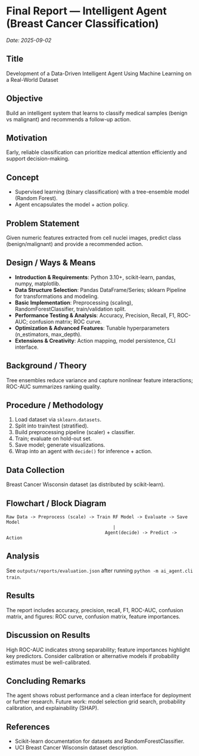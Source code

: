 # Final Report — Intelligent Agent (Breast Cancer Classification)
_Date: 2025-09-02_

## Title
Development of a Data-Driven Intelligent Agent Using Machine Learning on a Real-World Dataset

## Objective
Build an intelligent system that learns to classify medical samples (benign vs malignant)
and recommends a follow-up action.

## Motivation
Early, reliable classification can prioritize medical attention efficiently and support decision-making.

## Concept
- Supervised learning (binary classification) with a tree-ensemble model (Random Forest).
- Agent encapsulates the model + action policy.

## Problem Statement
Given numeric features extracted from cell nuclei images, predict class (benign/malignant) and provide a
recommended action.

## Design / Ways & Means
- **Introduction & Requirements**: Python 3.10+, scikit-learn, pandas, numpy, matplotlib.
- **Data Structure Selection**: Pandas DataFrame/Series; sklearn Pipeline for transformations and modeling.
- **Basic Implementation**: Preprocessing (scaling), RandomForestClassifier, train/validation split.
- **Performance Testing & Analysis**: Accuracy, Precision, Recall, F1, ROC-AUC; confusion matrix; ROC curve.
- **Optimization & Advanced Features**: Tunable hyperparameters (n_estimators, max_depth).
- **Extensions & Creativity**: Action mapping, model persistence, CLI interface.

## Background / Theory
Tree ensembles reduce variance and capture nonlinear feature interactions; ROC-AUC summarizes ranking quality.

## Procedure / Methodology
1. Load dataset via `sklearn.datasets`.
2. Split into train/test (stratified).
3. Build preprocessing pipeline (scaler) + classifier.
4. Train; evaluate on hold-out set.
5. Save model; generate visualizations.
6. Wrap into an agent with `decide()` for inference + action.

## Data Collection
Breast Cancer Wisconsin dataset (as distributed by scikit-learn).

## Flowchart / Block Diagram
```text
Raw Data -> Preprocess (scale) -> Train RF Model -> Evaluate -> Save Model
                                        |
                                     Agent(decide) -> Predict -> Action
```

## Analysis
See `outputs/reports/evaluation.json` after running `python -m ai_agent.cli train`.

## Results
The report includes accuracy, precision, recall, F1, ROC-AUC, confusion matrix,
and figures: ROC curve, confusion matrix, feature importances.

## Discussion on Results
High ROC-AUC indicates strong separability; feature importances highlight key predictors.
Consider calibration or alternative models if probability estimates must be well-calibrated.

## Concluding Remarks
The agent shows robust performance and a clean interface for deployment or further research.
Future work: model selection grid search, probability calibration, and explainability (SHAP).

## References
- Scikit-learn documentation for datasets and RandomForestClassifier.
- UCI Breast Cancer Wisconsin dataset description.